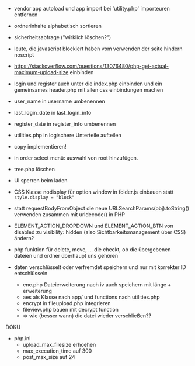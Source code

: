 - vendor app autoload und app import bei 'utility.php' importeuren entfernen

- ordnerinhalte alphabetisch sortieren

- sicherheitsabfrage ("wirklich löschen?")

- leute, die javascript blockiert haben vom verwenden der seite hindern    noscript

- https://stackoverflow.com/questions/13076480/php-get-actual-maximum-upload-size einbinden

- login und register auch unter die index.php einbinden und ein gemeinsames header.php mit allen css einbindungen machen

- user_name in username umbenennen
- last_login_date in last_login_info
- register_date in register_info umbenennen

- utilities.php in logischere Unterteile aufteilen

- copy implementieren!

- in order select menü: auswahl von root hinzufügen.

- tree.php löschen

- UI sperren beim laden

- CSS Klasse nodisplay für option window in folder.js einbauen statt ```style.display = "block"```

- statt requestBodyFromObject die neue URLSearchParams(obj).toString() verwenden zusammen mit urldecode() in PHP

- ELEMENT_ACTION_DROPDOWN und ELEMENT_ACTION_BTN von disabled zu visibility: hidden (also Sichtbarkeitsmanagement über CSS) ändern?

- php funktion für delete, move, ... die checkt, ob die übergebenen dateien und ordner überhaupt uns gehören

- daten verschlüsselt oder verfremdet speichern und nur mit korrekter ID entschlüsseln
  - enc.php Dateierweiterung nach iv auch speichern mit länge + erweiterung
  - aes als Klasse nach app/ und functions nach utilities.php
  - encrypt in fileupload.php integrieren
  - fileview.php bauen mit decrypt function
  - => wie (besser wann) die datei wieder verschließen??

DOKU
- php.ini
  - upload_max_filesize erhoehen
  - max_execution_time auf 300
  - post_max_size auf 24